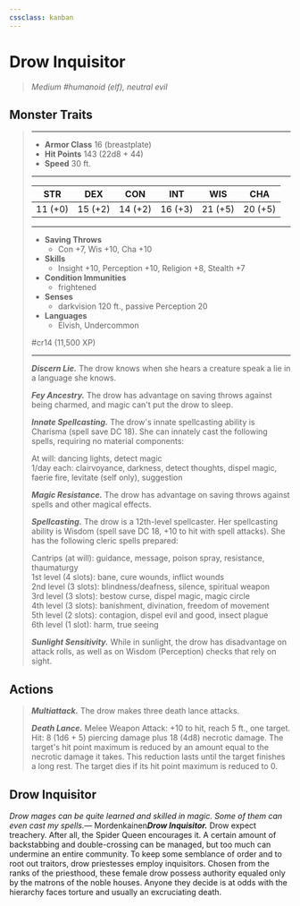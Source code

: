```yaml
---
cssclass: kanban
---
```


# Drow Inquisitor
>*Medium #humanoid (elf), neutral evil*
## Monster Traits
>___
>- **Armor Class** 16 (breastplate)
>- **Hit Points** 143 (22d8 + 44)
>- **Speed** 30 ft.
>___
>|STR|DEX|CON|INT|WIS|CHA|
>|:---:|:---:|:---:|:---:|:---:|:---:|
>|11 (+0)|15 (+2)|14 (+2)|16 (+3)|21 (+5)|20 (+5)|
>___
>- **Saving Throws**
>	 - Con +7, Wis +10, Cha +10
>- **Skills**
>	 - Insight +10, Perception +10, Religion +8, Stealth +7
>- **Condition Immunities**
>	 - frightened
>- **Senses**
>	 - darkvision 120 ft., passive Perception 20
>- **Languages**
>	 - Elvish, Undercommon
>
> #cr14 (11,500 XP)
>___
>***Discern Lie.*** The drow knows when she hears a creature speak a lie in a language she knows.  
>
>***Fey Ancestry.*** The drow has advantage on saving throws against being charmed, and magic can't put the drow to sleep.  
>
>***Innate Spellcasting.*** The drow's innate spellcasting ability is Charisma (spell save DC 18). She can innately cast the following spells, requiring no material components:  
>
>At will: dancing lights, detect magic  
>1/day each: clairvoyance, darkness, detect thoughts, dispel magic, faerie fire, levitate (self only), suggestion  
>
>
>***Magic Resistance.*** The drow has advantage on saving throws against spells and other magical effects.  
>
>***Spellcasting.*** The drow is a 12th-level spellcaster. Her spellcasting ability is Wisdom (spell save DC 18, +10 to hit with spell attacks). She has the following cleric spells prepared:  
>
>Cantrips (at will): guidance, message, poison spray, resistance, thaumaturgy  
>1st level (4 slots): bane, cure wounds, inflict wounds  
>2nd level (3 slots): blindness/deafness, silence, spiritual weapon  
>3rd level (3 slots): bestow curse, dispel magic, magic circle  
>4th level (3 slots): banishment, divination, freedom of movement  
>5th level (2 slots): contagion, dispel evil and good, insect plague  
>6th level (1 slot): harm, true seeing  
>
>
>***Sunlight Sensitivity.*** While in sunlight, the drow has disadvantage on attack rolls, as well as on Wisdom (Perception) checks that rely on sight.  
>
## Actions
>***Multiattack.*** The drow makes three death lance attacks.  
>
>***Death Lance.*** Melee Weapon Attack: +10 to hit, reach 5 ft., one target. Hit: 8 (1d6 + 5) piercing damage plus 18 (4d8) necrotic damage. The target's hit point maximum is reduced by an amount equal to the necrotic damage it takes. This reduction lasts until the target finishes a long rest. The target dies if its hit point maximum is reduced to 0.
## Drow Inquisitor
*Drow mages can be quite learned and skilled in magic. Some of them can even cast my spells.*— Mordenkainen***Drow Inquisitor.*** Drow expect treachery. After all, the Spider Queen encourages it. A certain amount of backstabbing and double-crossing can be managed, but too much can undermine an entire community. To keep some semblance of order and to root out traitors, drow priestesses employ inquisitors. Chosen from the ranks of the priesthood, these female drow possess authority equaled only by the matrons of the noble houses. Anyone they decide is at odds with the hierarchy faces torture and usually an excruciating death.